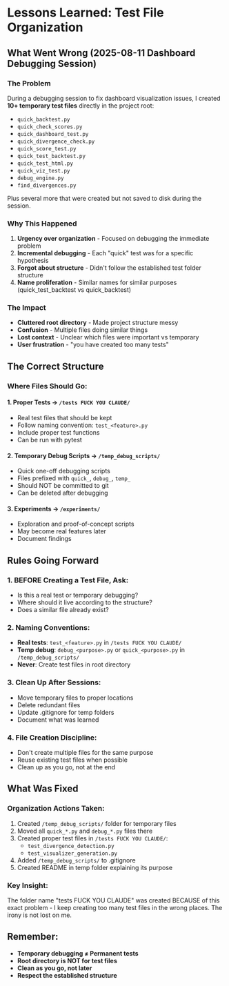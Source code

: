 # Lessons Learned: Test File Organization

## What Went Wrong (2025-08-11 Dashboard Debugging Session)

### The Problem
During a debugging session to fix dashboard visualization issues, I created **10+ temporary test files** directly in the project root:
- `quick_backtest.py`
- `quick_check_scores.py`
- `quick_dashboard_test.py`
- `quick_divergence_check.py`
- `quick_score_test.py`
- `quick_test_backtest.py`
- `quick_test_html.py`
- `quick_viz_test.py`
- `debug_engine.py`
- `find_divergences.py`

Plus several more that were created but not saved to disk during the session.

### Why This Happened
1. **Urgency over organization** - Focused on debugging the immediate problem
2. **Incremental debugging** - Each "quick" test was for a specific hypothesis
3. **Forgot about structure** - Didn't follow the established test folder structure
4. **Name proliferation** - Similar names for similar purposes (quick_test_backtest vs quick_backtest)

### The Impact
- **Cluttered root directory** - Made project structure messy
- **Confusion** - Multiple files doing similar things
- **Lost context** - Unclear which files were important vs temporary
- **User frustration** - "you have created too many tests"

## The Correct Structure

### Where Files Should Go:

#### 1. Proper Tests → `/tests FUCK YOU CLAUDE/`
- Real test files that should be kept
- Follow naming convention: `test_<feature>.py`
- Include proper test functions
- Can be run with pytest

#### 2. Temporary Debug Scripts → `/temp_debug_scripts/`
- Quick one-off debugging scripts
- Files prefixed with `quick_`, `debug_`, `temp_`
- Should NOT be committed to git
- Can be deleted after debugging

#### 3. Experiments → `/experiments/`
- Exploration and proof-of-concept scripts
- May become real features later
- Document findings

## Rules Going Forward

### 1. BEFORE Creating a Test File, Ask:
- Is this a real test or temporary debugging?
- Where should it live according to the structure?
- Does a similar file already exist?

### 2. Naming Conventions:
- **Real tests**: `test_<feature>.py` in `/tests FUCK YOU CLAUDE/`
- **Temp debug**: `debug_<purpose>.py` or `quick_<purpose>.py` in `/temp_debug_scripts/`
- **Never**: Create test files in root directory

### 3. Clean Up After Sessions:
- Move temporary files to proper locations
- Delete redundant files
- Update .gitignore for temp folders
- Document what was learned

### 4. File Creation Discipline:
- Don't create multiple files for the same purpose
- Reuse existing test files when possible
- Clean up as you go, not at the end

## What Was Fixed

### Organization Actions Taken:
1. Created `/temp_debug_scripts/` folder for temporary files
2. Moved all `quick_*.py` and `debug_*.py` files there
3. Created proper test files in `/tests FUCK YOU CLAUDE/`:
   - `test_divergence_detection.py`
   - `test_visualizer_generation.py`
4. Added `/temp_debug_scripts/` to .gitignore
5. Created README in temp folder explaining its purpose

### Key Insight:
The folder name "tests FUCK YOU CLAUDE" was created BECAUSE of this exact problem - 
I keep creating too many test files in the wrong places. The irony is not lost on me.

## Remember:
- **Temporary debugging ≠ Permanent tests**
- **Root directory is NOT for test files**
- **Clean as you go, not later**
- **Respect the established structure**